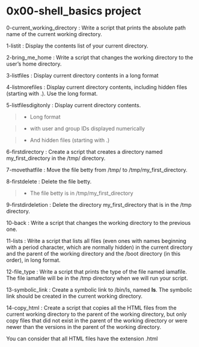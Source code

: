 # 0x00-shell_basics project

0-current_working_directory
: Write a script that prints the absolute path name of the current working directory.

1-listit
: Display the contents list of your current directory.

2-bring_me_home
: Write a script that changes the working directory to the user’s home directory.

3-listfiles
: Display current directory contents in a long format

4-listmorefiles
: Display current directory contents, including hidden files (starting with .). Use the long format.

5-listfilesdigitonly
: Display current directory contents.
  > * Long format
  
  > * with user and group IDs displayed numerically

  > * And hidden files (starting with .)

6-firstdirectory
: Create a script that creates a directory named my_first_directory in the /tmp/ directory.

7-movethatfile
: Move the file betty from /tmp/ to /tmp/my_first_directory.

8-firstdelete
: Delete the file betty.
  > * The file betty is in /tmp/my_first_directory

9-firstdirdeletion
: Delete the directory my_first_directory that is in the /tmp directory.

10-back
: Write a script that changes the working directory to the previous one.

11-lists
: Write a script that lists all files (even ones with names beginning with a period character, which are normally hidden) in the current directory and the parent of the working directory and the /boot directory (in this order), in long format.

12-file_type
: Write a script that prints the type of the file named iamafile. The file iamafile will be in the /tmp directory when we will run your script.

13-symbolic_link
: Create a symbolic link to /bin/ls, named __ls__. The symbolic link should be created in the current working directory.

14-copy_html
: Create a script that copies all the HTML files from the current working directory to the parent of the working directory, but only copy files that did not exist in the parent of the working directory or were newer than the versions in the parent of the working directory.

You can consider that all HTML files have the extension .html
